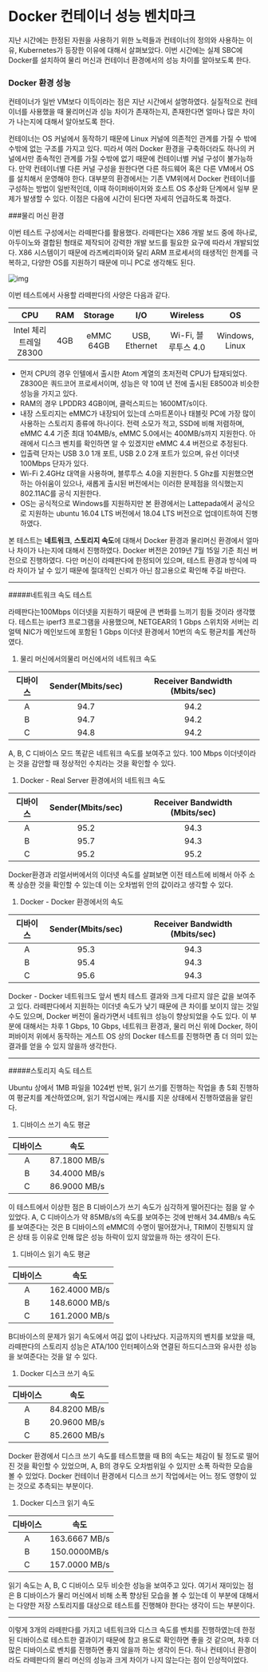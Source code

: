 # Docker 컨테이너 성능 벤치마크

지난 시간에는 한정된 자원을 사용하기 위한 노력들과 컨테이너의 정의와 사용하는 이유, Kubernetes가 등장한 이유에 대해서 살펴보았다. 이번 시간에는 실제 SBC에 Docker를 설치하여 물리 머신과 컨테이너 환경에서의 성능 차이를 알아보도록 한다.

### Docker 환경 성능

컨테이너가 일반 VM보다 이득이라는 점은 지난 시간에서 설명하였다. 실질적으로 컨테이너를 사용했을 때 물리머신과 성능 차이가 존재하는지, 존재한다면 얼마나 많은 차이가 나는지에 대해서 알아보도록 한다.

컨테이너는 OS 커널에서 동작하기 때문에 Linux 커널에 의존적인 관계를 가질 수 밖에수밖에 없는 구조를 가지고 있다. 띠라서 여러 Docker 환경을 구축하더라도 하나의 커널에서만 종속적인 관계를 가질 수밖에 없기 때문에 컨테이너별 커널 구성이 불가능하다. 만약 컨테이너별 다른 커널 구성을 원한다면 다른 하드웨어 혹은 다른 VM에서 OS를 설치해서 운영해야 한다. 대부분의 환경에서는 기존 VM위에서 Docker 컨테이너를 구성하는 방법이 일반적인데, 이때 하이퍼바이저와 호스트 OS 추상화 단계에서 일부 문제가 발생할 수 있다. 이점은 다음에 시간이 된다면 자세히 언급하도록 하겠다.

###물리 머신 환경

이번 테스트 구성에서는 라떼판다를 활용했다. 라떼판다는 X86 개발 보드 중에 하나로, 아두이노와 결합된 형태로 제작되어 강력한 개발 보드를 필요한 요구에 따라서 개발되었다. X86 시스템이기 때문에 라즈베리파이와 달리 ARM 프로세서의 태생적인 한계를 극복하고, 다양한 OS를 지원하기 때문에 미니 PC로 생각해도 된다.

![img](https://k.kakaocdn.net/dn/tIfBW/btqwTwG7wH3/fW24bkCwo7aHsnoKm43Nk1/img.jpg)



이번 테스트에서 사용할 라떼판다의 사양은 다음과 같다.

|          CPU           | RAM  |  Storage  |      I/O      |      Wireless       |       OS       |
| :--------------------: | :--: | :-------: | :-----------: | :-----------------: | :------------: |
| Intel 체리트레일 Z8300 | 4GB  | eMMC 64GB | USB, Ethernet | Wi-Fi, 블루투스 4.0 | Windows, Linux |

- 먼저 CPU의 경우 인텔에서 출시한 Atom 계열의 초저전력 CPU가 탑재되었다. Z8300은 쿼드코어 프로세서이며, 성능은 약 10여 년 전에 출시된 E8500과 비슷한 성능을 가지고 있다.
- RAM의 경우 LPDDR3 4GB이며, 클럭스피드는 1600MT/s이다.
- 내장 스토리지는 eMMC가 내장되어 있는데 스마트폰이나 태블릿 PC에 가장 많이 사용하는 스토리지 종류에 하나이다. 전력 소모가 적고, SSD에 비해 저렴하며, eMMC 4.4 기준 최대 104MB/s, eMMC 5.0에서는 400MB/s까지 지원한다. 아래에서 디스크 벤치를 확인하면 알 수 있겠지만 eMMC 4.4 버전으로 추정된다.
- 입출력 단자는 USB 3.0 1개 포트, USB 2.0 2개 포트가 있으며, 유선 이더넷 100Mbps 단자가 있다.
- Wi-Fi 2.4GHz 대역을 사용하며, 블루투스 4.0을 지원한다. 5 Ghz를 지원했으면 하는 아쉬움이 있으나, 새롭게 출시된 버전에서는 이러한 문제점을 의식했는지 802.11AC를 공식 지원한다.
- OS는 공식적으로 Windows를 지원하지만 본 환경에서는 Lattepada에서 공식으로 지원하는 ubuntu 16.04 LTS 버전에서 18.04 LTS 버전으로 업데이트하여 진행하였다.



본 테스트는 **네트워크**, **스토리지 속도**에 대해서 Docker 환경과 물리머신 환경에서 얼마나 차이가 나는지에 대해서 진행하였다. Docker 버전은 2019년 7월 15일 기준 최신 버전으로 진행하였다. 다만 머신이 라떼판다에 한정되어 있으며, 테스트 환경과 방식에 따라 차이가 날 수 있기 때문에 절대적인 신뢰가 아닌 참고용으로 확인해 주길 바란다.



------



#####네트워크 속도 테스트

라떼판다는100Mbps 이더넷을 지원하기 때문에 큰 변화를 느끼기 힘들 것이라 생각했다. 테스트는 iperf3 프로그램을 사용했으며, NETGEAR의 1 Gbps 스위치와 서버는 리얼텍 NIC가 메인보드에 포함된 1 Gbps 이더넷 환경에서 10번의 속도 평균치를 계산하였다.



1. 물리 머신에서의물리 머신에서의 네트워크 속도

| 디바이스 | Sender(Mbits/sec) | Receiver Bandwidth (Mbits/sec) |
| :------: | :---------------: | :----------------------------: |
|    A     |       94.7        |              94.2              |
|    B     |       94.7        |              94.2              |
|    C     |       94.8        |              94.2              |

A, B, C 디바이스 모드 똑같은 네트워크 속도를 보여주고 있다. 100 Mbps 이더넷이라는 것을 감안할 때 정상적인 수치라는 것을 확인할 수 있다.



1. Docker - Real Server 환경에서의 네트워크 속도

| 디바이스 | Sender(Mbits/sec) | Receiver Bandwidth (Mbits/sec) |
| :------: | :---------------: | :----------------------------: |
|    A     |       95.2        |              94.3              |
|    B     |       95.7        |              94.3              |
|    C     |       95.2        |              95.2              |

Docker환경과 리얼서버에서의 이더넷 속도를 살펴보면 이전 테스트에 비해서 아주 소폭 상승한 것을 확인할 수 있는데 이는 오차범위 안의 값이라고 생각할 수 있다.



1. Docker - Docker 환경에서의 속도

| 디바이스 | Sender(Mbits/sec) | Receiver Bandwidth (Mbits/sec) |
| :------: | :---------------: | :----------------------------: |
|    A     |       95.3        |              94.3              |
|    B     |       95.4        |              94.3              |
|    C     |       95.6        |              94.3              |

Docker - Docker 네트워크도 앞서 벤치 테스트 결과와 크게 다르지 않은 값을 보여주고 있다. 라떼판다에서 지원하는 이더넷 속도가 낮기 때문에 큰 차이를 보이지 않는 것일 수도 있으며, Docker 버전이 올라가면서 네트워크 성능이 향상되었을 수도 있다. 이 부분에 대해서는 차후 1 Gbps, 10 Gbps, 네트워크 환경과, 물리 머신 위에 Docker, 하이퍼바이저 위에서 동작하는 게스트 OS 상의 Docker 테스트를 진행하면 좀 더 의미 있는 결과를 얻을 수 있지 않을까 생각한다.



------



#####스토리지 속도 테스트

Ubuntu 상에서 1MB 파일을 1024번 반복, 읽기 쓰기를 진행하는 작업을 총 5회 진행하여 평균치를 계산하였으며, 읽기 작업시에는 캐시를 지운 상태에서 진행하였음을 알린다.

1. 디바이스 쓰기 속도 평균

| 디바이스 |     속도     |
| :------: | :----------: |
|    A     | 87.1800 MB/s |
|    B     | 34.4000 MB/s |
|    C     | 86.9000 MB/s |

이 테스트에서 이상한 점은 B 디바이스가 쓰기 속도가 심각하게 떨어진다는 점을 알 수 있었다. A, C 디바이스가 약 85MB/s의 속도를 보여주는 것에 반해서 34.4MB/s 속도를 보여준다는 것은 B 디바이스의 eMMC의 수명이 떨어졌거나, TRIM이 진행되지 않은 상태 등 이유로 인해 많은 성능 하락이 있지 않았을까 하는 생각이 든다.



1. 디바이스 읽기 속도 평균

| 디바이스 |     속도      |
| :------: | :-----------: |
|    A     | 162.4000 MB/s |
|    B     | 148.6000 MB/s |
|    C     | 161.2000 MB/s |

B디바이스의 문제가 읽기 속도에서 여김 없이 나타났다. 지금까지의 벤치를 보았을 때, 라떼판다의 스토리지 성능은 ATA/100 인터페이스와 연결된 하드디스크와 유사한 성능을 보여준다는 것을 알 수 있다.



1. Docker 디스크 쓰기 속도

| 디바이스 |     속도     |
| :------: | :----------: |
|    A     | 84.8200 MB/s |
|    B     | 20.9600 MB/s |
|    C     | 85.2600 MB/s |

 Docker 환경에서 디스크 쓰기 속도를 테스트했을 때 B의 속도는 체감이 될 정도로 떨어진 것을 확인할 수 있었으며, A, B의 경우도 오차범위일 수 있지만 소폭 하락한 모습을 볼 수 있었다. Docker 컨테이너 환경에서 디스크 쓰기 작업에서는 어느 정도 영향이 있는 것으로 추측되는 부분이다.



1. Docker 디스크 읽기 속도

| 디바이스 |     속도      |
| :------: | :-----------: |
|    A     | 163.6667 MB/s |
|    B     | 150.0000MB/s  |
|    C     | 157.0000 MB/s |

읽기 속도는 A, B, C 디바이스 모두 비슷한 성능을 보여주고 있다. 여기서 재미있는 점은 B 디바이스가 물리 머신에서 비해 소폭 향상된 모습을 볼 수 있는데 이 부분에 대해서는 다양한 저장 스토리지를 대상으로 테스트를 진행해야 한다는 생각이 드는 부분이다.

------

이렇게 3개의 라떼판다를 가지고 네트워크와 디스크 속도를 벤치를 진행하였는데 한정된 디바이스로 테스트한 결과이기 때문에 참고 용도로 확인하면 좋을 것 같으며, 차후 더 많은 디바이스로 벤치를 진행하면 좋지 않을까 하는 생각이 든다. 하나 컨테이너 환경이라도 라떼판다의 물리 머신의 성능과 크게 차이가 나지 않는다는 점이 인상적이었다.